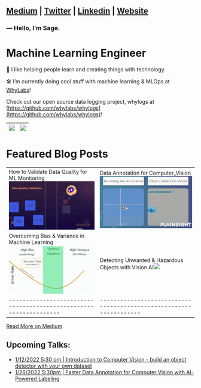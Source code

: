 ## [Medium](https://medium.com/@sagecodes) | [Twitter](https://twitter.com/sagecodes) | [Linkedin](https://www.linkedin.com/in/sageelliott/) | [Website](https://sageelliott.com/)


### — Hello, I’m Sage.

# Machine Learning Engineer

👋 I like helping people learn and creating things with technology.

🛠️ I’m currently doing cool stuff with machine learning & MLOps at [WhyLabs](https://whylabs.ai/)!

Check out our open source data logging project, whylogs at [https://github.com/whylabs/whylogs](https://github.com/whylabs/whylogs)! 

|![](https://github-readme-stats.vercel.app/api/top-langs/?username=sagecodes&langs_count=8&theme=highcontrast&layout=compact&card_width=445)| ![](https://github-readme-streak-stats.herokuapp.com/?user=sagecodes&theme=highcontrast&layout=compact&card_width=445)
| ----------|-------------- |

# Featured Blog Posts

||| 
| ---------------------|---------------------- |
|How to Validate Data Quality for ML Monitoring [![How to Validate Data Quality for ML Monitoring](https://raw.githubusercontent.com/sagecodes/sage-blog/master/img/blog_covers/data_quailty_validation_blog.gif)](https://medium.com/whylabs/how-to-validate-data-quality-for-ml-monitoring-588ec1200daa) | Data Annotation for Computer_Vision [![Data Annotation for Computer Vision](https://raw.githubusercontent.com/sagecodes/sage-blog/master/img/blog_covers/data_annotation_blog.gif)](https://medium.com/plainsight/data-annotation-for-computer-vision-a8007c0d9059)|
|Overcoming Bias & Variance in Machine Learning[![](https://raw.githubusercontent.com/sagecodes/sage-blog/master/img/blog_covers/bias_variance_blog.gif)](https://towardsdatascience.com/overcoming-bias-variance-in-machine-learning-31169dc649ed) |Detecting Unwanted & Hazardous Objects with Vision AI[![](https://miro.medium.com/max/1300/1*5gayYcCnQzTPjGVU9JiEMA.gif)](https://medium.com/plainsight/detecting-unwanted-hazardous-objects-with-vision-ai-669c379bc815)
| -----------------------------------------------------------------|------------------------------------------------------------------ |

[Read More on Medium](https://sagecodes.medium.com/)



## Upcoming Talks:

- [1/12/2022 5:30 pm | Introduction to Computer Vision - build an object detector with your own dataset](https://www.eventbrite.com/e/intro-to-computer-vision-building-object-detection-models-and-datasets-tickets-225984946057?aff=SageSocial)
- [1/26/2022 5:30pm | Faster Data Annotation for Computer Vision with AI-Powered Labeling](https://www.eventbrite.com/e/faster-data-annotation-for-computer-vision-with-ai-powered-labeling-tickets-227803505417?aff=SageSocial)
